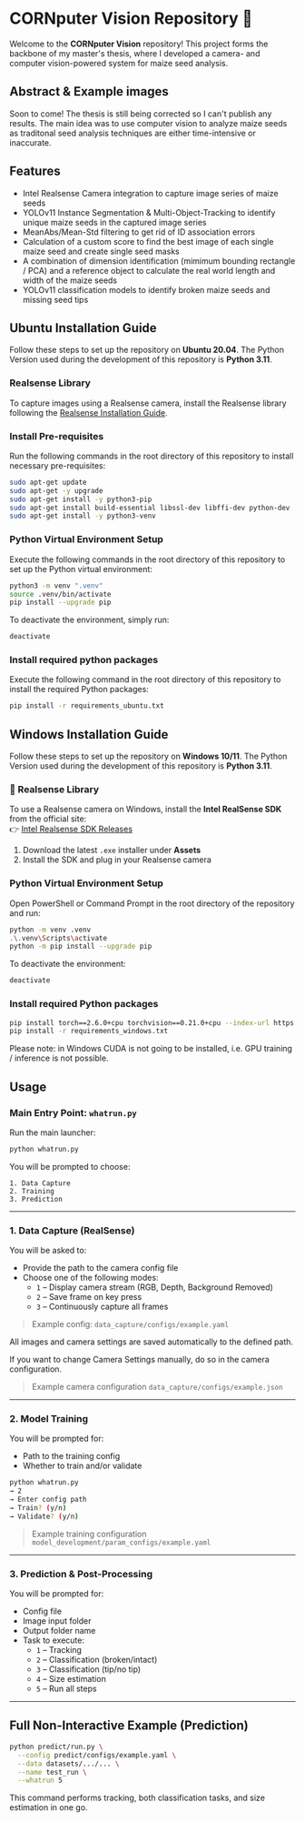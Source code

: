 # CORNputer Vision Repository 🌽

Welcome to the **CORNputer Vision** repository! This project forms the backbone of my master's thesis, where I developed a camera- and computer vision-powered system for maize seed analysis. 

## Abstract & Example images
Soon to come! The thesis is still being corrected so I can't publish any results. The main idea was to use computer vision to analyze maize seeds as traditonal seed analysis techniques are either time-intensive or inaccurate.

## Features 
- Intel Realsense Camera integration to capture image series of maize seeds
- YOLOv11 Instance Segmentation & Multi-Object-Tracking to identify unique maize seeds in the captured image series
- MeanAbs/Mean-Std filtering to get rid of ID association errors
- Calculation of a custom score to find the best image of each single maize seed and create single seed masks
- A combination of dimension identification (mimimum bounding rectangle / PCA) and a reference object to calculate the real world length and width of the maize seeds
- YOLOv11 classification models to identify broken maize seeds and missing seed tips

## Ubuntu Installation Guide
Follow these steps to set up the repository on **Ubuntu 20.04**. The Python Version used during the development of this repository is **Python 3.11**.

### Realsense Library
To capture images using a Realsense camera, install the Realsense library following the [Realsense Installation Guide](https://dev.intelrealsense.com/docs/compiling-librealsense-for-linux-ubuntu-guide).

### Install Pre-requisites
Run the following commands in the root directory of this repository to install necessary pre-requisites:

```bash
sudo apt-get update
sudo apt-get -y upgrade
sudo apt-get install -y python3-pip
sudo apt-get install build-essential libssl-dev libffi-dev python-dev
sudo apt-get install -y python3-venv
```

### Python Virtual Environment Setup
Execute the following commands in the root directory of this repository to set up the Python virtual environment:

```bash
python3 -m venv ".venv"
source .venv/bin/activate
pip install --upgrade pip
```

To deactivate the environment, simply run:

```bash
deactivate
```

### Install required python packages
Execute the following command in the root directory of this repository to install the required Python packages:

```bash
pip install -r requirements_ubuntu.txt
```

## Windows Installation Guide 
Follow these steps to set up the repository on **Windows 10/11**. The Python Version used during the development of this repository is **Python 3.11**.

### 🔧 Realsense Library

To use a Realsense camera on Windows, install the **Intel RealSense SDK** from the official site:  
👉 [Intel Realsense SDK Releases](https://github.com/IntelRealSense/librealsense/releases)

1. Download the latest `.exe` installer under **Assets**
2. Install the SDK and plug in your Realsense camera

### Python Virtual Environment Setup

Open PowerShell or Command Prompt in the root directory of the repository and run:

```bash
python -m venv .venv
.\.venv\Scripts\activate
python -m pip install --upgrade pip
```

To deactivate the environment:

```bash
deactivate
```

### Install required Python packages

```bash
pip install torch==2.6.0+cpu torchvision==0.21.0+cpu --index-url https://download.pytorch.org/whl/cpu
pip install -r requirements_windows.txt
```

Please note: in Windows CUDA is not going to be installed, i.e. GPU training / inference is not possible.

## Usage

### Main Entry Point: `whatrun.py`

Run the main launcher:

```bash
python whatrun.py
```

You will be prompted to choose:

```
1. Data Capture
2. Training
3. Prediction
```

---

### 1. Data Capture (RealSense)

You will be asked to:
- Provide the path to the camera config file
- Choose one of the following modes:
  - `1` – Display camera stream (RGB, Depth, Background Removed)
  - `2` – Save frame on key press
  - `3` – Continuously capture all frames

> Example config: `data_capture/configs/example.yaml`

All images and camera settings are saved automatically to the defined path.

If you want to change Camera Settings manually, do so in the camera configuration.

> Example camera configuration `data_capture/configs/example.json`

---

### 2. Model Training

You will be prompted for:
- Path to the training config
- Whether to train and/or validate

```bash
python whatrun.py
→ 2
→ Enter config path
→ Train? (y/n)
→ Validate? (y/n)
```

> Example training configuration `model_development/param_configs/example.yaml`
---

### 3. Prediction & Post-Processing

You will be prompted for:
- Config file
- Image input folder
- Output folder name
- Task to execute:
  - `1` – Tracking
  - `2` – Classification (broken/intact)
  - `3` – Classification (tip/no tip)
  - `4` – Size estimation
  - `5` – Run all steps

---

## Full Non-Interactive Example (Prediction)

```bash
python predict/run.py \
  --config predict/configs/example.yaml \
  --data datasets/.../... \
  --name test_run \
  --whatrun 5
```

This command performs tracking, both classification tasks, and size estimation in one go.
